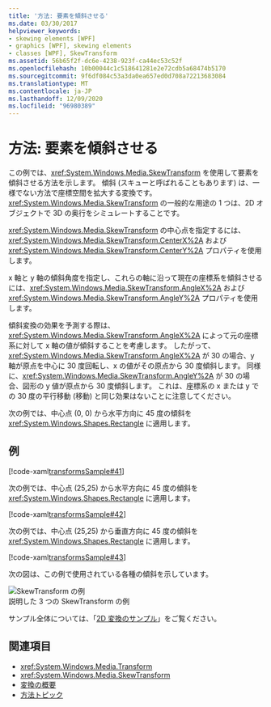 ```yaml
---
title: '方法: 要素を傾斜させる'
ms.date: 03/30/2017
helpviewer_keywords:
- skewing elements [WPF]
- graphics [WPF], skewing elements
- classes [WPF], SkewTransform
ms.assetid: 56b65f2f-dc6e-4238-923f-ca44ec53c52f
ms.openlocfilehash: 10b00044c1c518641281e2e72cdb5a68474b5170
ms.sourcegitcommit: 9f6df084c53a3da0ea657ed0d708a72213683084
ms.translationtype: MT
ms.contentlocale: ja-JP
ms.lasthandoff: 12/09/2020
ms.locfileid: "96980389"
---
```

# <a name="how-to-skew-an-element"></a>方法: 要素を傾斜させる
この例では、<xref:System.Windows.Media.SkewTransform> を使用して要素を傾斜させる方法を示します。 傾斜 (スキューと呼ばれることもあります) は、一様でない方法で座標空間を拡大する変換です。 <xref:System.Windows.Media.SkewTransform> の一般的な用途の 1 つは、2D オブジェクトで 3D の奥行をシミュレートすることです。  
  
 <xref:System.Windows.Media.SkewTransform> の中心点を指定するには、<xref:System.Windows.Media.SkewTransform.CenterX%2A> および <xref:System.Windows.Media.SkewTransform.CenterY%2A> プロパティを使用します。  
  
 x 軸と y 軸の傾斜角度を指定し、これらの軸に沿って現在の座標系を傾斜させるには、<xref:System.Windows.Media.SkewTransform.AngleX%2A> および <xref:System.Windows.Media.SkewTransform.AngleY%2A> プロパティを使用します。  
  
 傾斜変換の効果を予測する際は、<xref:System.Windows.Media.SkewTransform.AngleX%2A> によって元の座標系に対して x 軸の値が傾斜することを考慮します。 したがって、<xref:System.Windows.Media.SkewTransform.AngleX%2A> が 30 の場合、y 軸が原点を中心に 30 度回転し、x の値がその原点から 30 度傾斜します。 同様に、<xref:System.Windows.Media.SkewTransform.AngleY%2A> が 30 の場合、図形の y 値が原点から 30 度傾斜します。 これは、座標系の x または y での 30 度の平行移動 (移動) と同じ効果はないことに注意してください。  
  
 次の例では、中心点 (0, 0) から水平方向に 45 度の傾斜を <xref:System.Windows.Shapes.Rectangle> に適用します。  
  
## <a name="example"></a>例  
 [!code-xaml[transformsSample#41](~/samples/snippets/csharp/VS_Snippets_Wpf/transformsSample/CS/SkewTransformExample.xaml#41)]  
  
 次の例では、中心点 (25,25) から水平方向に 45 度の傾斜を <xref:System.Windows.Shapes.Rectangle> に適用します。  
  
 [!code-xaml[transformsSample#42](~/samples/snippets/csharp/VS_Snippets_Wpf/transformsSample/CS/SkewTransformExample.xaml#42)]  
  
 次の例では、中心点 (25,25) から垂直方向に 45 度の傾斜を <xref:System.Windows.Shapes.Rectangle> に適用します。  
  
 [!code-xaml[transformsSample#43](~/samples/snippets/csharp/VS_Snippets_Wpf/transformsSample/CS/SkewTransformExample.xaml#43)]  
  
 次の図は、この例で使用されている各種の傾斜を示しています。  
  
 ![SkewTransform の例](./media/img-wcpsdk-graphicsmm-skewtransformexample.gif "img_wcpsdk_graphicsmm_skewtransformexample")  
説明した 3 つの SkewTransform の例  
  
 サンプル全体については、「[2D 変換のサンプル](https://github.com/Microsoft/WPF-Samples/tree/master/Graphics/2DTransforms)」をご覧ください。  
  
## <a name="see-also"></a>関連項目

- <xref:System.Windows.Media.Transform>
- <xref:System.Windows.Media.SkewTransform>
- [変換の概要](transforms-overview.md)
- [方法トピック](transformations-how-to-topics.md)
